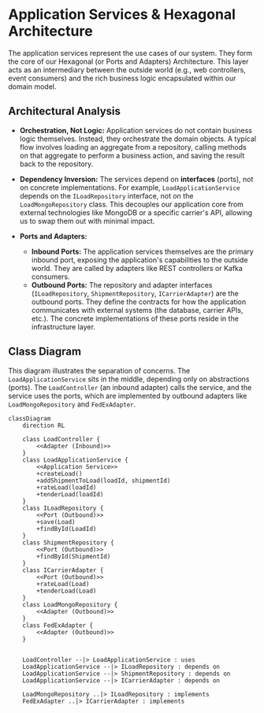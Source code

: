 # Application Services & Hexagonal Architecture

The application services represent the use cases of our system. They form the core of our Hexagonal (or Ports and Adapters) Architecture. This layer acts as an intermediary between the outside world (e.g., web controllers, event consumers) and the rich business logic encapsulated within our domain model.

## Architectural Analysis

- **Orchestration, Not Logic:** Application services do not contain business logic themselves. Instead, they orchestrate the domain objects. A typical flow involves loading an aggregate from a repository, calling methods on that aggregate to perform a business action, and saving the result back to the repository.

- **Dependency Inversion:** The services depend on **interfaces** (ports), not on concrete implementations. For example, `LoadApplicationService` depends on the `ILoadRepository` interface, not on the `LoadMongoRepository` class. This decouples our application core from external technologies like MongoDB or a specific carrier's API, allowing us to swap them out with minimal impact.

- **Ports and Adapters:**
    - **Inbound Ports:** The application services themselves are the primary inbound port, exposing the application's capabilities to the outside world. They are called by adapters like REST controllers or Kafka consumers.
    - **Outbound Ports:** The repository and adapter interfaces (`ILoadRepository`, `ShipmentRepository`, `ICarrierAdapter`) are the outbound ports. They define the contracts for how the application communicates with external systems (the database, carrier APIs, etc.). The concrete implementations of these ports reside in the infrastructure layer.

## Class Diagram

This diagram illustrates the separation of concerns. The `LoadApplicationService` sits in the middle, depending only on abstractions (ports). The `LoadController` (an inbound adapter) calls the service, and the service uses the ports, which are implemented by outbound adapters like `LoadMongoRepository` and `FedExAdapter`.

```mermaid
classDiagram
    direction RL

    class LoadController {
        <<Adapter (Inbound)>>
    }
    class LoadApplicationService {
        <<Application Service>>
        +createLoad()
        +addShipmentToLoad(loadId, shipmentId)
        +rateLoad(loadId)
        +tenderLoad(loadId)
    }
    class ILoadRepository {
        <<Port (Outbound)>>
        +save(Load)
        +findById(LoadId)
    }
    class ShipmentRepository {
        <<Port (Outbound)>>
        +findById(ShipmentId)
    }
    class ICarrierAdapter {
        <<Port (Outbound)>>
        +rateLoad(Load)
        +tenderLoad(Load)
    }
    class LoadMongoRepository {
        <<Adapter (Outbound)>>
    }
    class FedExAdapter {
        <<Adapter (Outbound)>>
    }


    LoadController --|> LoadApplicationService : uses
    LoadApplicationService --|> ILoadRepository : depends on
    LoadApplicationService --|> ShipmentRepository : depends on
    LoadApplicationService --|> ICarrierAdapter : depends on

    LoadMongoRepository ..|> ILoadRepository : implements
    FedExAdapter ..|> ICarrierAdapter : implements
```
